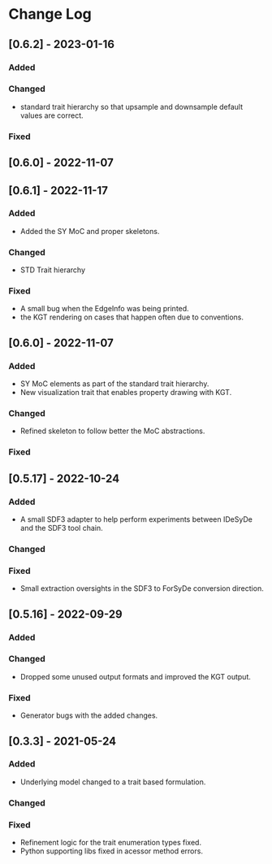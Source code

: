 # Change Log

## [0.6.2] - 2023-01-16

### Added

### Changed
- standard trait hierarchy so that upsample and downsample default values are correct.

### Fixed

## [0.6.0] - 2022-11-07

## [0.6.1] - 2022-11-17

### Added
- Added the SY MoC and proper skeletons.

### Changed
- STD Trait hierarchy
### Fixed
- A small bug when the EdgeInfo was being printed.
- the KGT rendering on cases that happen often due to conventions.
## [0.6.0] - 2022-11-07

### Added
- SY MoC elements as part of the standard trait hierarchy.
- New visualization trait that enables property drawing with KGT.

### Changed
- Refined skeleton to follow better the MoC abstractions.

### Fixed

## [0.5.17] - 2022-10-24

### Added
- A small SDF3 adapter to help perform experiments between IDeSyDe and the SDF3 tool chain.

### Changed

### Fixed
- Small extraction oversights in the SDF3 to ForSyDe conversion direction.  

 
## [0.5.16] - 2022-09-29
  
### Added
 
### Changed
 - Dropped some unused output formats and improved the KGT output.

### Fixed
 - Generator bugs with the added changes.
 
## [0.3.3] - 2021-05-24
   
### Added

 - Underlying model changed to a trait based formulation.
 
### Changed
  
### Fixed

 - Refinement logic for the trait enumeration types fixed.
 - Python supporting libs fixed in acessor method errors.
